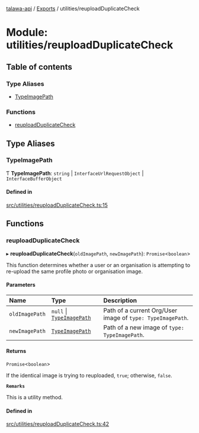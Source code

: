 [talawa-api](../README.md) / [Exports](../modules.md) / utilities/reuploadDuplicateCheck

# Module: utilities/reuploadDuplicateCheck

## Table of contents

### Type Aliases

- [TypeImagePath](utilities_reuploadDuplicateCheck.md#typeimagepath)

### Functions

- [reuploadDuplicateCheck](utilities_reuploadDuplicateCheck.md#reuploadduplicatecheck)

## Type Aliases

### TypeImagePath

Ƭ **TypeImagePath**: `string` \| `InterfaceUrlRequestObject` \| `InterfaceBufferObject`

#### Defined in

[src/utilities/reuploadDuplicateCheck.ts:15](https://github.com/PalisadoesFoundation/talawa-api/blob/4145524/src/utilities/reuploadDuplicateCheck.ts#L15)

## Functions

### reuploadDuplicateCheck

▸ **reuploadDuplicateCheck**(`oldImagePath`, `newImagePath`): `Promise`\<`boolean`\>

This function determines whether a user or an organisation is
attempting to re-upload the same profile photo or organisation image.

#### Parameters

| Name | Type | Description |
| :------ | :------ | :------ |
| `oldImagePath` | ``null`` \| [`TypeImagePath`](utilities_reuploadDuplicateCheck.md#typeimagepath) | Path of a current Org/User image of `type: TypeImagePath`. |
| `newImagePath` | [`TypeImagePath`](utilities_reuploadDuplicateCheck.md#typeimagepath) | Path of a new image of `type: TypeImagePath`. |

#### Returns

`Promise`\<`boolean`\>

If the identical image is trying to reuploaded, `true`; otherwise, `false`.

**`Remarks`**

This is a utility method.

#### Defined in

[src/utilities/reuploadDuplicateCheck.ts:42](https://github.com/PalisadoesFoundation/talawa-api/blob/4145524/src/utilities/reuploadDuplicateCheck.ts#L42)
